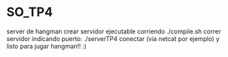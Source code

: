 # SO_TP4
server de hangman
crear servidor ejecutable corriendo ./compile.sh
correr servidor indicando puerto: ./serverTP4 <puerto>
conectar (via netcat por ejemplo) y listo para jugar hangman!!
  :)
